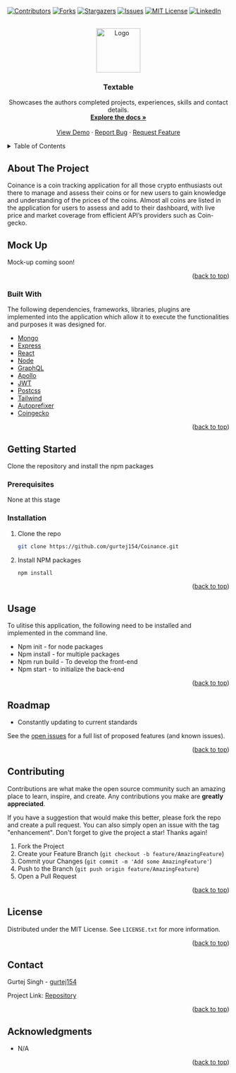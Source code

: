 <div id="top"></div>
<!--
*** Thanks for checking out the Best-README-Template. If you have a suggestion
*** that would make this better, please fork the repo and create a pull request
*** or simply open an issue with the tag "enhancement".
*** Don't forget to give the project a star!
*** Thanks again! Now go create something AMAZING! :D
-->

<!-- PROJECT SHIELDS -->
<!--
*** I'm using markdown "reference style" links for readability.
*** Reference links are enclosed in brackets [ ] instead of parentheses ( ).
*** See the bottom of this document for the declaration of the reference variables
*** for contributors-url, forks-url, etc. This is an optional, concise syntax you may use.
*** https://www.markdownguide.org/basic-syntax/#reference-style-links
-->

[![Contributors][contributors-shield]][contributors-url]
[![Forks][forks-shield]][forks-url]
[![Stargazers][stars-shield]][stars-url]
[![Issues][issues-shield]][issues-url]
[![MIT License][license-shield]][license-url]
[![LinkedIn][linkedin-shield]][linkedin-url]

<!-- PROJECT LOGO -->
<br />
<div align="center">
  <a href="https://github.com/gurtej154/Textable-project">
    <img src="/assets/README-Logo.gif" alt="Logo" width="100" height="100">
  </a>

<h3 align="center">Textable</h3>

  <p align="center">
    Showcases the authors completed projects, experiences, skills and contact details.
    <br />
    <a href="https://github.com/gurtej154/Coinance"><strong>Explore the docs »</strong></a>
    <br />
    <br />
    <a href="">View Demo</a>
    ·
    <a href="https://github.com/gurtej154/Coinance/issues">Report Bug</a>
    ·
    <a href="https://github.com/gurtej154/Coinance/issues">Request Feature</a>
  </p>
</div>

<!-- TABLE OF CONTENTS -->
<details>
  <summary>Table of Contents</summary>
  <ol>
    <li>
      <a href="#about-the-project">About The Project</a>
      <ul>
       <li><a href="#mock-up">Built With</a></li>
        <li><a href="#built-with">Built With</a></li>
      </ul>
    </li>
    <li>
      <a href="#getting-started">Getting Started</a>
      <ul>
        <li><a href="#prerequisites">Prerequisites</a></li>
        <li><a href="#installation">Installation</a></li>
      </ul>
    </li>
    <li><a href="#usage">Usage</a></li>
    <li><a href="#roadmap">Roadmap</a></li>
    <li><a href="#contributing">Contributing</a></li>
    <li><a href="#license">License</a></li>
    <li><a href="#contact">Contact</a></li>
    <li><a href="#acknowledgments">Acknowledgments</a></li>
  </ol>
</details>

<!-- ABOUT THE PROJECT -->

## About The Project

Coinance is a coin tracking application for all those crypto enthusiasts out there to manage and assess their coins or for new users to gain knowledge and understanding of the prices of the coins.
Almost all coins are listed in the application for users to assess and add to their dashboard, with live price and market coverage from efficient API’s providers such as Coin-gecko.

## Mock Up

Mock-up coming soon!

<p align="right">(<a href="#top">back to top</a>)</p>

### Built With

The following dependencies, frameworks, libraries, plugins are implemented into the application which allow it to execute the functionalities and purposes it was designed for.

- [Mongo](https://www.mongodb.com/)
- [Express](https://expressjs.com/)
- [React](https://reactjs.org/)
- [Node](https://nodejs.org/en/)
- [GraphQL](https://graphql.org/)
- [Apollo](https://www.apollographql.com/)
- [JWT](https://jwt.io/)
- [Postcss](https://www.google.com/search?q=postcss&oq=postcss&aqs=chrome.0.69i59j0i67l6j69i60.2041j0j7&sourceid=chrome&ie=UTF-8)
- [Tailwind](https://jwt.io/)
- [Autoprefixer](https://tailwindcss.com/docs/using-with-preprocessors)
- [Coingecko](https://www.coingecko.com/)

<p align="right">(<a href="#top">back to top</a>)</p>

<!-- GETTING STARTED -->

## Getting Started

Clone the repository and install the npm packages

### Prerequisites

None at this stage

### Installation

1. Clone the repo

   ```sh
   git clone https://github.com/gurtej154/Coinance.git
   ```

2. Install NPM packages
   ```sh
   npm install
   ```

<p align="right">(<a href="#top">back to top</a>)</p>

<!-- USAGE EXAMPLES -->

## Usage

To ulitise this application, the following need to be installed and implemented in the command line.

- Npm init - for node packages
- Npm install - for multiple packages
- Npm run build - To develop the front-end
- Npm start - to initialize the back-end

<p align="right">(<a href="#top">back to top</a>)</p>

<!-- ROADMAP -->

## Roadmap

- Constantly updating to current standards

See the [open issues](https://github.com/gurtej154/Coinance/issues) for a full list of proposed features (and known issues).

<p align="right">(<a href="#top">back to top</a>)</p>

<!-- CONTRIBUTING -->

## Contributing

Contributions are what make the open source community such an amazing place to learn, inspire, and create. Any contributions you make are **greatly appreciated**.

If you have a suggestion that would make this better, please fork the repo and create a pull request. You can also simply open an issue with the tag "enhancement".
Don't forget to give the project a star! Thanks again!

1. Fork the Project
2. Create your Feature Branch (`git checkout -b feature/AmazingFeature`)
3. Commit your Changes (`git commit -m 'Add some AmazingFeature'`)
4. Push to the Branch (`git push origin feature/AmazingFeature`)
5. Open a Pull Request

<p align="right">(<a href="#top">back to top</a>)</p>

<!-- LICENSE -->

## License

Distributed under the MIT License. See `LICENSE.txt` for more information.

<p align="right">(<a href="#top">back to top</a>)</p>

<!-- CONTACT -->

## Contact

Gurtej Singh - [gurtej154](gurtej154@gmail.com)

Project Link: [Repository](https://github.com/gurtej154/Coinance)

<p align="right">(<a href="#top">back to top</a>)</p>

<!-- ACKNOWLEDGMENTS -->

## Acknowledgments

- N/A

<p align="right">(<a href="#top">back to top</a>)</p>

<!-- MARKDOWN LINKS & IMAGES -->
<!-- https://www.markdownguide.org/basic-syntax/#reference-style-links -->

[contributors-shield]: https://img.shields.io/github/contributors/gurtej154/Coinance.svg?style=for-the-badge
[contributors-url]: https://github.com/gurtej154/Coinance/graphs/contributors
[forks-shield]: https://img.shields.io/github/forks/gurtej154/Coinance.svg?style=for-the-badge
[forks-url]: https://github.com/gurtej154/Coinance/network/members
[stars-shield]: https://img.shields.io/github/stars/gurtej154/Coinance.svg?style=for-the-badge
[stars-url]: https://github.com/gurtej154/Coinance/stargazers
[issues-shield]: https://img.shields.io/github/issues/gurtej154/Coinance.svg?style=for-the-badge
[issues-url]: https://github.com/gurtej154/Coinance/issues
[license-shield]: https://img.shields.io/github/license/gurtej154/Coinance.svg?style=for-the-badge
[license-url]: https://github.com/gurtej154/Coinance/blob/master/LICENSE.txt
[linkedin-shield]: https://img.shields.io/badge/-LinkedIn-black.svg?style=for-the-badge&logo=linkedin&colorB=555
[linkedin-url]: https://www.linkedin.com/in/gurtej-singh-336621224/
[product-screenshot]: images/screenshot.png
